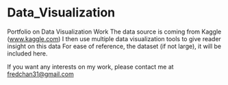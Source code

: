 # Data_Visualization
Portfolio on Data Visualization Work
The data source is coming from Kaggle (www.kaggle.com)
I then use multiple data visualization tools to give reader insight on this data
For ease of reference, the dataset (if not large), it will be included here.

If you want any interests on my work, please contact me at fredchan31@gmail.com
